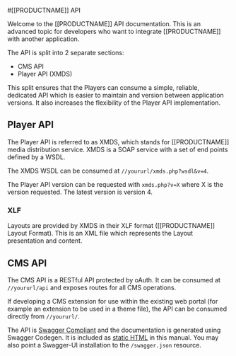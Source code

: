 <!--toc=api-->
#[[PRODUCTNAME]] API

Welcome to the [[PRODUCTNAME]] API documentation. This is an advanced topic for developers who want to integrate [[PRODUCTNAME]] with another application.

The API is split into 2 separate sections:

 - CMS API
 - Player API (XMDS)

This split ensures that the Players can consume a simple, reliable, dedicated API which is easier to maintain and version between application versions. It also increases the flexibility of the Player API implementation.


## Player API
The Player API is referred to as XMDS, which stands for [[PRODUCTNAME]] media distribution service. XMDS is a SOAP service with a set of end points defined by a WSDL.

The XMDS WSDL can be consumed at `//yoururl/xmds.php?wsdl&v=4`.

The Player API version can be requested with `xmds.php?v=X` where X is the version requested. The latest version is version 4.

### XLF
Layouts are provided by XMDS in their XLF format ([[PRODUCTNAME]] Layout Format). This is an XML file which represents the Layout presentation and content.

## CMS API
The CMS API is a RESTful API protected by oAuth. It can be consumed at `//yoururl/api` and exposes routes for all CMS operations.

If developing a CMS extension for use within the existing web portal (for example an extension to be used in a theme file), the API can be consumed directly from `//yoururl/`.

The API is [Swagger Compliant](http://swagger.io/) and the documentation is generated using Swagger Codegen. It is included as [static HTML](swagger/index.html) in this manual. You may also point a Swagger-UI installation to the `/swagger.json` resource.